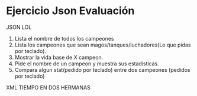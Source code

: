 # Ejercicio Json Evaluación

JSON LOL

   1. Lista el nombre de todos los campeones
   2. Lista los campeones que sean magos/tanques/luchadores(Lo que pidas por teclado).
   3. Mostrar la vida base de X campeon.
   4. Pide el nombre de un campeon y muestra sus estadisticas.
   5. Compara algun stat(pedido por teclado) entre dos campeones (pedidos por teclado)

XML TIEMPO EN DOS HERMANAS

